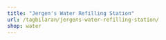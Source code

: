 ```yaml
---
title: "Jergen's Water Refilling Station"
url: /tagbilaran/jergens-water-refilling-station/
shop: water
---
```

